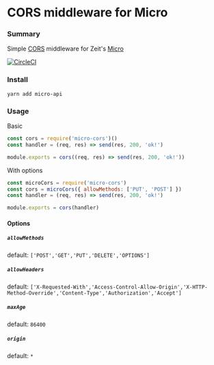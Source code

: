 # CORS middleware for Micro

### Summary

Simple [CORS](https://developer.mozilla.org/en-US/docs/Web/HTTP/Access_control_CORS) middleware for Zeit's [Micro](https://github.com/zeit/micro)

[![CircleCI](https://circleci.com/gh/possibilities/micro-cors.svg?style=svg)](https://circleci.com/gh/possibilities/micro-cors)

### Install

```
yarn add micro-api
```

### Usage

Basic

```js
const cors = require('micro-cors')()
const handler = (req, res) => send(res, 200, 'ok!')

module.exports = cors((req, res) => send(res, 200, 'ok!'))
```

With options

```js
const microCors = require('micro-cors')
const cors = microCors({ allowMethods: ['PUT', 'POST'] })
const handler = (req, res) => send(res, 200, 'ok!')

module.exports = cors(handler)
```

#### Options

##### `allowMethods`

default: `['POST','GET','PUT','DELETE','OPTIONS']`

##### `allowHeaders`

default: `['X-Requested-With','Access-Control-Allow-Origin','X-HTTP-Method-Override','Content-Type','Authorization','Accept']`

##### `maxAge`

default: `86400`

##### `origin`

default: `*`
